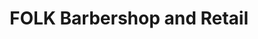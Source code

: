 ---
title: "FOLK Barbershop and Retail"
url: /manila/folk-barbershop-and-retail/
shop: hairdresser
---